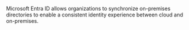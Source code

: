 Microsoft Entra ID allows organizations to synchronize on-premises directories to enable a consistent identity experience between cloud and on-premises.